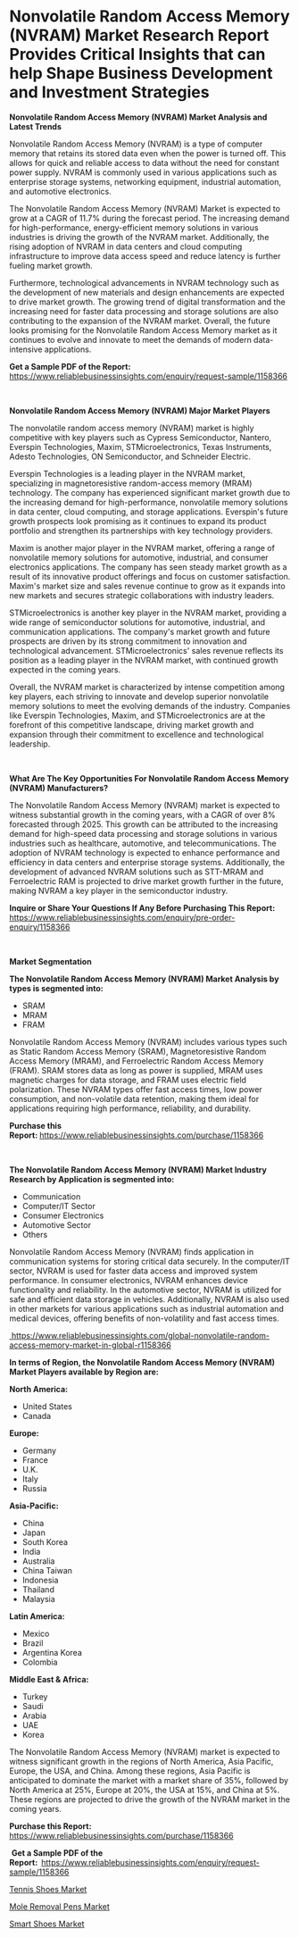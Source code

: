 <p><h1>Nonvolatile Random Access Memory (NVRAM) Market Research Report Provides Critical Insights that can help Shape Business Development and Investment Strategies</h1></p><p><strong>Nonvolatile Random Access Memory (NVRAM) Market Analysis and Latest Trends</strong></p>
<p><p>Nonvolatile Random Access Memory (NVRAM) is a type of computer memory that retains its stored data even when the power is turned off. This allows for quick and reliable access to data without the need for constant power supply. NVRAM is commonly used in various applications such as enterprise storage systems, networking equipment, industrial automation, and automotive electronics.</p><p>The Nonvolatile Random Access Memory (NVRAM) Market is expected to grow at a CAGR of 11.7% during the forecast period. The increasing demand for high-performance, energy-efficient memory solutions in various industries is driving the growth of the NVRAM market. Additionally, the rising adoption of NVRAM in data centers and cloud computing infrastructure to improve data access speed and reduce latency is further fueling market growth.</p><p>Furthermore, technological advancements in NVRAM technology such as the development of new materials and design enhancements are expected to drive market growth. The growing trend of digital transformation and the increasing need for faster data processing and storage solutions are also contributing to the expansion of the NVRAM market. Overall, the future looks promising for the Nonvolatile Random Access Memory market as it continues to evolve and innovate to meet the demands of modern data-intensive applications.</p></p>
<p><strong>Get a Sample PDF of the Report:&nbsp;</strong> <a href="https://www.reliablebusinessinsights.com/enquiry/request-sample/1158366">https://www.reliablebusinessinsights.com/enquiry/request-sample/1158366</a></p>
<p>&nbsp;</p>
<p><strong>Nonvolatile Random Access Memory (NVRAM) Major Market Players</strong></p>
<p><p>The nonvolatile random access memory (NVRAM) market is highly competitive with key players such as Cypress Semiconductor, Nantero, Everspin Technologies, Maxim, STMicroelectronics, Texas Instruments, Adesto Technologies, ON Semiconductor, and Schneider Electric.</p><p>Everspin Technologies is a leading player in the NVRAM market, specializing in magnetoresistive random-access memory (MRAM) technology. The company has experienced significant market growth due to the increasing demand for high-performance, nonvolatile memory solutions in data center, cloud computing, and storage applications. Everspin's future growth prospects look promising as it continues to expand its product portfolio and strengthen its partnerships with key technology providers.</p><p>Maxim is another major player in the NVRAM market, offering a range of nonvolatile memory solutions for automotive, industrial, and consumer electronics applications. The company has seen steady market growth as a result of its innovative product offerings and focus on customer satisfaction. Maxim's market size and sales revenue continue to grow as it expands into new markets and secures strategic collaborations with industry leaders.</p><p>STMicroelectronics is another key player in the NVRAM market, providing a wide range of semiconductor solutions for automotive, industrial, and communication applications. The company's market growth and future prospects are driven by its strong commitment to innovation and technological advancement. STMicroelectronics' sales revenue reflects its position as a leading player in the NVRAM market, with continued growth expected in the coming years.</p><p>Overall, the NVRAM market is characterized by intense competition among key players, each striving to innovate and develop superior nonvolatile memory solutions to meet the evolving demands of the industry. Companies like Everspin Technologies, Maxim, and STMicroelectronics are at the forefront of this competitive landscape, driving market growth and expansion through their commitment to excellence and technological leadership.</p></p>
<p>&nbsp;</p>
<p><strong>What Are The Key Opportunities For Nonvolatile Random Access Memory (NVRAM) Manufacturers?</strong></p>
<p><p>The Nonvolatile Random Access Memory (NVRAM) market is expected to witness substantial growth in the coming years, with a CAGR of over 8% forecasted through 2025. This growth can be attributed to the increasing demand for high-speed data processing and storage solutions in various industries such as healthcare, automotive, and telecommunications. The adoption of NVRAM technology is expected to enhance performance and efficiency in data centers and enterprise storage systems. Additionally, the development of advanced NVRAM solutions such as STT-MRAM and Ferroelectric RAM is projected to drive market growth further in the future, making NVRAM a key player in the semiconductor industry.</p></p>
<p><strong>Inquire or Share Your Questions If Any Before Purchasing This Report:</strong> <a href="https://www.reliablebusinessinsights.com/enquiry/pre-order-enquiry/1158366">https://www.reliablebusinessinsights.com/enquiry/pre-order-enquiry/1158366</a></p>
<p>&nbsp;</p>
<p><strong>Market Segmentation</strong></p>
<p><strong>The Nonvolatile Random Access Memory (NVRAM) Market Analysis by types is segmented into:</strong></p>
<p><ul><li>SRAM</li><li>MRAM</li><li>FRAM</li></ul></p>
<p><p>Nonvolatile Random Access Memory (NVRAM) includes various types such as Static Random Access Memory (SRAM), Magnetoresistive Random Access Memory (MRAM), and Ferroelectric Random Access Memory (FRAM). SRAM stores data as long as power is supplied, MRAM uses magnetic charges for data storage, and FRAM uses electric field polarization. These NVRAM types offer fast access times, low power consumption, and non-volatile data retention, making them ideal for applications requiring high performance, reliability, and durability.</p></p>
<p><strong>Purchase this Report:&nbsp;</strong><a href="https://www.reliablebusinessinsights.com/purchase/1158366">https://www.reliablebusinessinsights.com/purchase/1158366</a></p>
<p>&nbsp;</p>
<p><strong>The Nonvolatile Random Access Memory (NVRAM) Market Industry Research by Application is segmented into:</strong></p>
<p><ul><li>Communication</li><li>Computer/IT Sector</li><li>Consumer Electronics</li><li>Automotive Sector</li><li>Others</li></ul></p>
<p><p>Nonvolatile Random Access Memory (NVRAM) finds application in communication systems for storing critical data securely. In the computer/IT sector, NVRAM is used for faster data access and improved system performance. In consumer electronics, NVRAM enhances device functionality and reliability. In the automotive sector, NVRAM is utilized for safe and efficient data storage in vehicles. Additionally, NVRAM is also used in other markets for various applications such as industrial automation and medical devices, offering benefits of non-volatility and fast access times.</p></p>
<p><a href="https://www.reliablebusinessinsights.com/global-nonvolatile-random-access-memory-market-in-global-r1158366">&nbsp;https://www.reliablebusinessinsights.com/global-nonvolatile-random-access-memory-market-in-global-r1158366</a></p>
<p><strong>In terms of Region, the Nonvolatile Random Access Memory (NVRAM) Market Players available by Region are:</strong></p>
<p>
    <p> <strong> North America: </strong>
        <ul>
            <li>United States</li>
            <li>Canada</li>
        </ul>
        </p> 
    <p> <strong> Europe: </strong>
        <ul>
            <li>Germany</li>
            <li>France</li>
            <li>U.K.</li>
            <li>Italy</li>
            <li>Russia</li>
        </ul>
        </p> 
    <p> <strong> Asia-Pacific: </strong>
        <ul>
            <li>China</li>
            <li>Japan</li>
            <li>South Korea</li>
            <li>India</li>
            <li>Australia</li>
            <li>China Taiwan</li>
            <li>Indonesia</li>
            <li>Thailand</li>
            <li>Malaysia</li>
        </ul>
        </p> 
    <p> <strong> Latin America: </strong>
        <ul>
            <li>Mexico</li>
            <li>Brazil</li>
            <li>Argentina Korea</li>
            <li>Colombia</li>
        </ul>
        </p> 
    <p> <strong> Middle East & Africa: </strong>
        <ul>
            <li>Turkey</li>
            <li>Saudi</li>
            <li>Arabia</li>
            <li>UAE</li>
            <li>Korea</li>
        </ul>
    </p>
    </p>
<p><p>The Nonvolatile Random Access Memory (NVRAM) market is expected to witness significant growth in the regions of North America, Asia Pacific, Europe, the USA, and China. Among these regions, Asia Pacific is anticipated to dominate the market with a market share of 35%, followed by North America at 25%, Europe at 20%, the USA at 15%, and China at 5%. These regions are projected to drive the growth of the NVRAM market in the coming years.</p></p>
<p><strong>Purchase this Report: </strong><a href="https://www.reliablebusinessinsights.com/purchase/1158366">https://www.reliablebusinessinsights.com/purchase/1158366</a></p>
<p>&nbsp;<strong>Get a Sample PDF of the Report:&nbsp;&nbsp;</strong><a href="https://www.reliablebusinessinsights.com/enquiry/request-sample/1158366">https://www.reliablebusinessinsights.com/enquiry/request-sample/1158366</a></p>
<p><strong></strong></p>
<p><p><a href="https://github.com/elizabethdagraca/Market-Research-Report-List-4/blob/main/tennis-shoes-market.md">Tennis Shoes Market</a></p><p><a href="https://view.publitas.com/reportprime-1/global-mole-removal-pens-market-opportunities-and-forecast-for-period-from-2024-to-2031/">Mole Removal Pens Market</a></p><p><a href="https://github.com/santosh758595/Market-Research-Report-List-5/blob/main/smart-shoes-market.md">Smart Shoes Market</a></p></p>